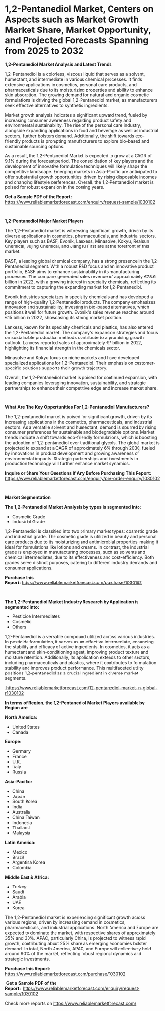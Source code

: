 <p><h1>1,2-Pentanediol Market, Centers on Aspects such as Market Growth Market Share, Market Opportunity, and Projected Forecasts Spanning from 2025 to 2032</h1></p><p><strong>1,2-Pentanediol Market Analysis and Latest Trends</strong></p>
<p><p>1,2-Pentanediol is a colorless, viscous liquid that serves as a solvent, humectant, and intermediate in various chemical processes. It finds extensive applications in cosmetics, personal care products, and pharmaceuticals due to its moisturizing properties and ability to enhance skin absorption. The growing demand for natural and organic cosmetic formulations is driving the global 1,2-Pentanediol market, as manufacturers seek effective alternatives to synthetic ingredients.</p><p>Market growth analysis indicates a significant upward trend, fueled by increasing consumer awareness regarding product safety and environmental sustainability. The rise of the personal care industry, alongside expanding applications in food and beverage as well as industrial sectors, further bolsters demand. Additionally, the shift towards eco-friendly products is prompting manufacturers to explore bio-based and sustainable sourcing options.</p><p>As a result, the 1,2-Pentanediol Market is expected to grow at a CAGR of 9.1% during the forecast period. The consolidation of key players and the development of innovative formulation techniques will likely shape the competitive landscape. Emerging markets in Asia-Pacific are anticipated to offer substantial growth opportunities, driven by rising disposable incomes and changing lifestyle preferences. Overall, the 1,2-Pentanediol market is poised for robust expansion in the coming years.</p></p>
<p><strong>Get a Sample PDF of the Report:&nbsp;</strong> <a href="https://www.reliablemarketforecast.com/enquiry/request-sample/1030102?utm_campaign=2724&utm_medium=2&utm_source=Github&utm_content=ia&utm_term=21032025&utm_id=12-pentanediol">https://www.reliablemarketforecast.com/enquiry/request-sample/1030102</a></p>
<p>&nbsp;</p>
<p><strong>1,2-Pentanediol Major Market Players</strong></p>
<p><p>The 1,2-Pentanediol market is witnessing significant growth, driven by its diverse applications in cosmetics, pharmaceuticals, and industrial sectors. Key players such as BASF, Evonik, Lanxess, Minasolve, Kokyu, Realsun Chemical, Jujing Chemical, and Jiangsu First are at the forefront of this market.</p><p>BASF, a leading global chemical company, has a strong presence in the 1,2-Pentanediol segment. With a robust R&D focus and an innovative product portfolio, BASF aims to enhance sustainability in its manufacturing processes. The company generated sales revenue of approximately €78.6 billion in 2022, with a growing interest in specialty chemicals, reflecting its commitment to capturing the expanding market for 1,2-Pentanediol.</p><p>Evonik Industries specializes in specialty chemicals and has developed a range of high-quality 1,2-Pentanediol products. The company emphasizes innovation and sustainability, investing in bio-based alternatives, which positions it well for future growth. Evonik's sales revenue reached around €15 billion in 2022, showcasing its strong market position.</p><p>Lanxess, known for its specialty chemicals and plastics, has also entered the 1,2-Pentanediol market. The company's expansion strategies and focus on sustainable production methods contribute to a promising growth outlook. Lanxess reported sales of approximately €7 billion in 2022, highlighting its financial strength in the chemicals sector.</p><p>Minasolve and Kokyu focus on niche markets and have developed specialized applications for 1,2-Pentanediol. Their emphasis on customer-specific solutions supports their growth trajectory.</p><p>Overall, the 1,2-Pentanediol market is poised for continued expansion, with leading companies leveraging innovation, sustainability, and strategic partnerships to enhance their competitive edge and increase market share.</p></p>
<p>&nbsp;</p>
<p><strong>What Are The Key Opportunities For 1,2-Pentanediol Manufacturers?</strong></p>
<p><p>The 1,2-pentanediol market is poised for significant growth, driven by its increasing applications in the cosmetics, pharmaceuticals, and industrial sectors. As a versatile solvent and humectant, demand is spurred by rising consumer preferences for sustainable and biodegradable options. Market trends indicate a shift towards eco-friendly formulations, which is boosting the adoption of 1,2-pentanediol over traditional glycols. The global market is projected to expand at a CAGR of approximately 6% through 2030, fueled by innovations in product development and growing awareness of environmental impacts. Strategic partnerships and investments in production technology will further enhance market dynamics.</p></p>
<p><strong>Inquire or Share Your Questions If Any Before Purchasing This Report:</strong> <a href="https://www.reliablemarketforecast.com/enquiry/pre-order-enquiry/1030102?utm_campaign=2724&utm_medium=2&utm_source=Github&utm_content=ia&utm_term=21032025&utm_id=12-pentanediol">https://www.reliablemarketforecast.com/enquiry/pre-order-enquiry/1030102</a></p>
<p>&nbsp;</p>
<p><strong>Market Segmentation</strong></p>
<p><strong>The 1,2-Pentanediol Market Analysis by types is segmented into:</strong></p>
<p><ul><li>Cosmetic Grade</li><li>Industrial Grade</li></ul></p>
<p><p>1,2-Pentanediol is classified into two primary market types: cosmetic grade and industrial grade. The cosmetic grade is utilized in beauty and personal care products due to its moisturizing and antimicrobial properties, making it ideal for formulations like lotions and creams. In contrast, the industrial grade is employed in manufacturing processes, such as solvents and chemical intermediates, due to its effectiveness and cost-efficiency. Both grades serve distinct purposes, catering to different industry demands and consumer applications.</p></p>
<p><strong>Purchase this Report:&nbsp;</strong><a href="https://www.reliablemarketforecast.com/purchase/1030102?utm_campaign=2724&utm_medium=2&utm_source=Github&utm_content=ia&utm_term=21032025&utm_id=12-pentanediol">https://www.reliablemarketforecast.com/purchase/1030102</a></p>
<p>&nbsp;</p>
<p><strong>The 1,2-Pentanediol Market Industry Research by Application is segmented into:</strong></p>
<p><ul><li>Pesticide Intermediates</li><li>Cosmetic</li><li>Others</li></ul></p>
<p><p>1,2-Pentanediol is a versatile compound utilized across various industries. In pesticide formulation, it serves as an effective intermediate, enhancing the stability and efficacy of active ingredients. In cosmetics, it acts as a humectant and skin-conditioning agent, improving product texture and moisture retention. Additionally, its application extends to other sectors, including pharmaceuticals and plastics, where it contributes to formulation stability and improves product performance. This multifaceted utility positions 1,2-pentanediol as a crucial ingredient in diverse market segments.</p></p>
<p><a href="https://www.reliablemarketforecast.com/12-pentanediol-market-in-global-r1030102?utm_campaign=2724&utm_medium=2&utm_source=Github&utm_content=ia&utm_term=21032025&utm_id=12-pentanediol">&nbsp;https://www.reliablemarketforecast.com/12-pentanediol-market-in-global-r1030102</a></p>
<p><strong>In terms of Region, the 1,2-Pentanediol Market Players available by Region are:</strong></p>
<p>
    <p> <strong> North America: </strong>
        <ul>
            <li>United States</li>
            <li>Canada</li>
        </ul>
        </p> 
    <p> <strong> Europe: </strong>
        <ul>
            <li>Germany</li>
            <li>France</li>
            <li>U.K.</li>
            <li>Italy</li>
            <li>Russia</li>
        </ul>
        </p> 
    <p> <strong> Asia-Pacific: </strong>
        <ul>
            <li>China</li>
            <li>Japan</li>
            <li>South Korea</li>
            <li>India</li>
            <li>Australia</li>
            <li>China Taiwan</li>
            <li>Indonesia</li>
            <li>Thailand</li>
            <li>Malaysia</li>
        </ul>
        </p> 
    <p> <strong> Latin America: </strong>
        <ul>
            <li>Mexico</li>
            <li>Brazil</li>
            <li>Argentina Korea</li>
            <li>Colombia</li>
        </ul>
        </p> 
    <p> <strong> Middle East & Africa: </strong>
        <ul>
            <li>Turkey</li>
            <li>Saudi</li>
            <li>Arabia</li>
            <li>UAE</li>
            <li>Korea</li>
        </ul>
    </p>
    </p>
<p><p>The 1,2-Pentanediol market is experiencing significant growth across various regions, driven by increasing demand in cosmetics, pharmaceuticals, and industrial applications. North America and Europe are expected to dominate the market, with respective shares of approximately 35% and 30%. APAC, particularly China, is projected to witness rapid growth, contributing about 25% share as emerging economies bolster demand. In total, North America, APAC, and Europe will collectively hold around 90% of the market, reflecting robust regional dynamics and strategic investments.</p></p>
<p><strong>Purchase this Report: </strong><a href="https://www.reliablemarketforecast.com/purchase/1030102?utm_campaign=2724&utm_medium=2&utm_source=Github&utm_content=ia&utm_term=21032025&utm_id=12-pentanediol">https://www.reliablemarketforecast.com/purchase/1030102</a></p>
<p>&nbsp;<strong>Get a Sample PDF of the Report:&nbsp;&nbsp;</strong><a href="https://www.reliablemarketforecast.com/enquiry/request-sample/1030102?utm_campaign=2724&utm_medium=2&utm_source=Github&utm_content=ia&utm_term=21032025&utm_id=12-pentanediol">https://www.reliablemarketforecast.com/enquiry/request-sample/1030102</a></p>
<p><strong></strong></p>
<p>Check more reports on <a href="https://www.reliablemarketforecast.com/?utm_campaign=2724&utm_medium=2&utm_source=Github&utm_content=ia&utm_term=21032025&utm_id=12-pentanediol">https://www.reliablemarketforecast.com/</a></p>